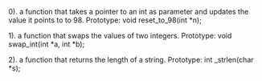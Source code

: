 0). a function that takes a pointer to an int as parameter and updates the value it points to to 98.
Prototype: void reset_to_98(int *n);

1). a function that swaps the values of two integers.
Prototype: void swap_int(int *a, int *b);

2). a function that returns the length of a string.
Prototype: int _strlen(char *s);

